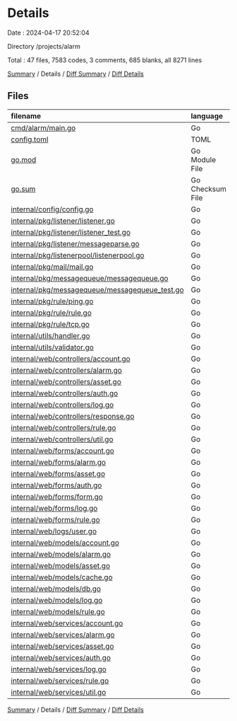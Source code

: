 # Details

Date : 2024-04-17 20:52:04

Directory /projects/alarm

Total : 47 files,  7583 codes, 3 comments, 685 blanks, all 8271 lines

[Summary](results.md) / Details / [Diff Summary](diff.md) / [Diff Details](diff-details.md)

## Files
| filename | language | code | comment | blank | total |
| :--- | :--- | ---: | ---: | ---: | ---: |
| [cmd/alarm/main.go](/cmd/alarm/main.go) | Go | 184 | 0 | 22 | 206 |
| [config.toml](/config.toml) | TOML | 17 | 3 | 3 | 23 |
| [go.mod](/go.mod) | Go Module File | 62 | 0 | 5 | 67 |
| [go.sum](/go.sum) | Go Checksum File | 209 | 0 | 1 | 210 |
| [internal/config/config.go](/internal/config/config.go) | Go | 54 | 0 | 10 | 64 |
| [internal/pkg/listener/listener.go](/internal/pkg/listener/listener.go) | Go | 159 | 0 | 20 | 179 |
| [internal/pkg/listener/listener_test.go](/internal/pkg/listener/listener_test.go) | Go | 89 | 0 | 4 | 93 |
| [internal/pkg/listener/messageparse.go](/internal/pkg/listener/messageparse.go) | Go | 86 | 0 | 6 | 92 |
| [internal/pkg/listenerpool/listenerpool.go](/internal/pkg/listenerpool/listenerpool.go) | Go | 600 | 0 | 52 | 652 |
| [internal/pkg/mail/mail.go](/internal/pkg/mail/mail.go) | Go | 118 | 0 | 20 | 138 |
| [internal/pkg/messagequeue/messagequeue.go](/internal/pkg/messagequeue/messagequeue.go) | Go | 183 | 0 | 28 | 211 |
| [internal/pkg/messagequeue/messagequeue_test.go](/internal/pkg/messagequeue/messagequeue_test.go) | Go | 264 | 0 | 25 | 289 |
| [internal/pkg/rule/ping.go](/internal/pkg/rule/ping.go) | Go | 366 | 0 | 60 | 426 |
| [internal/pkg/rule/rule.go](/internal/pkg/rule/rule.go) | Go | 29 | 0 | 5 | 34 |
| [internal/pkg/rule/tcp.go](/internal/pkg/rule/tcp.go) | Go | 456 | 0 | 60 | 516 |
| [internal/utils/handler.go](/internal/utils/handler.go) | Go | 20 | 0 | 4 | 24 |
| [internal/utils/validator.go](/internal/utils/validator.go) | Go | 16 | 0 | 4 | 20 |
| [internal/web/controllers/account.go](/internal/web/controllers/account.go) | Go | 345 | 0 | 13 | 358 |
| [internal/web/controllers/alarm.go](/internal/web/controllers/alarm.go) | Go | 317 | 0 | 11 | 328 |
| [internal/web/controllers/asset.go](/internal/web/controllers/asset.go) | Go | 391 | 0 | 14 | 405 |
| [internal/web/controllers/auth.go](/internal/web/controllers/auth.go) | Go | 216 | 0 | 11 | 227 |
| [internal/web/controllers/log.go](/internal/web/controllers/log.go) | Go | 303 | 0 | 12 | 315 |
| [internal/web/controllers/response.go](/internal/web/controllers/response.go) | Go | 85 | 0 | 6 | 91 |
| [internal/web/controllers/rule.go](/internal/web/controllers/rule.go) | Go | 407 | 0 | 14 | 421 |
| [internal/web/controllers/util.go](/internal/web/controllers/util.go) | Go | 9 | 0 | 3 | 12 |
| [internal/web/forms/account.go](/internal/web/forms/account.go) | Go | 144 | 0 | 14 | 158 |
| [internal/web/forms/alarm.go](/internal/web/forms/alarm.go) | Go | 112 | 0 | 15 | 127 |
| [internal/web/forms/asset.go](/internal/web/forms/asset.go) | Go | 202 | 0 | 17 | 219 |
| [internal/web/forms/auth.go](/internal/web/forms/auth.go) | Go | 41 | 0 | 9 | 50 |
| [internal/web/forms/form.go](/internal/web/forms/form.go) | Go | 52 | 0 | 7 | 59 |
| [internal/web/forms/log.go](/internal/web/forms/log.go) | Go | 147 | 0 | 15 | 162 |
| [internal/web/forms/rule.go](/internal/web/forms/rule.go) | Go | 185 | 0 | 18 | 203 |
| [internal/web/logs/user.go](/internal/web/logs/user.go) | Go | 30 | 0 | 7 | 37 |
| [internal/web/models/account.go](/internal/web/models/account.go) | Go | 17 | 0 | 3 | 20 |
| [internal/web/models/alarm.go](/internal/web/models/alarm.go) | Go | 18 | 0 | 4 | 22 |
| [internal/web/models/asset.go](/internal/web/models/asset.go) | Go | 28 | 0 | 5 | 33 |
| [internal/web/models/cache.go](/internal/web/models/cache.go) | Go | 24 | 0 | 5 | 29 |
| [internal/web/models/db.go](/internal/web/models/db.go) | Go | 33 | 0 | 5 | 38 |
| [internal/web/models/log.go](/internal/web/models/log.go) | Go | 26 | 0 | 4 | 30 |
| [internal/web/models/rule.go](/internal/web/models/rule.go) | Go | 41 | 0 | 6 | 47 |
| [internal/web/services/account.go](/internal/web/services/account.go) | Go | 166 | 0 | 16 | 182 |
| [internal/web/services/alarm.go](/internal/web/services/alarm.go) | Go | 208 | 0 | 16 | 224 |
| [internal/web/services/asset.go](/internal/web/services/asset.go) | Go | 437 | 0 | 33 | 470 |
| [internal/web/services/auth.go](/internal/web/services/auth.go) | Go | 87 | 0 | 18 | 105 |
| [internal/web/services/log.go](/internal/web/services/log.go) | Go | 171 | 0 | 16 | 187 |
| [internal/web/services/rule.go](/internal/web/services/rule.go) | Go | 380 | 0 | 32 | 412 |
| [internal/web/services/util.go](/internal/web/services/util.go) | Go | 49 | 0 | 7 | 56 |

[Summary](results.md) / Details / [Diff Summary](diff.md) / [Diff Details](diff-details.md)